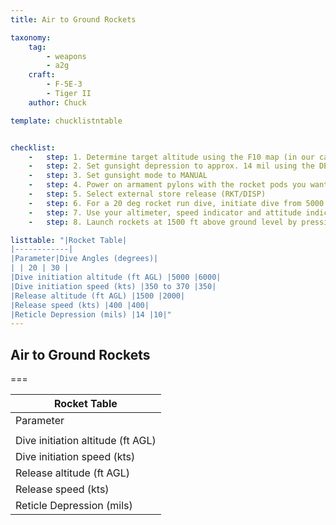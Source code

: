 ```yaml
---
title: Air to Ground Rockets

taxonomy:
    tag:
        - weapons
        - a2g
    craft:
        - F-5E-3
        - Tiger II
    author: Chuck

template: chucklistntable


checklist:
    -   step: 1. Determine target altitude using the F10 map (in our case 0 ft). Add target elevation to your dive bombing table altitude parameters in the table below. 
    -   step: 2. Set gunsight depression to approx. 14 mil using the DEPR knob for a rocket run done with a 20 deg dive angle 
    -   step: 3. Set gunsight mode to MANUAL 
    -   step: 4. Power on armament pylons with the rocket pods you want to use. 
    -   step: 5. Select external store release (RKT/DISP) 
    -   step: 6. For a 20 deg rocket run dive, initiate dive from 5000 ft at 350 kts. 
    -   step: 7. Use your altimeter, speed indicator and attitude indicator to fly with correct bombing parameters. For a 20 deg dive, maintain airspeed at 400 kts. 
    -   step: 8. Launch rockets at 1500 ft above ground level by pressing the WEAPON RELEASE BUTTON (Ralt+Space).

listtable: "|Rocket Table|
|------------|
|Parameter|Dive Angles (degrees)|
| | 20 | 30 |
|Dive initiation altitude (ft AGL) |5000 |6000|
|Dive initiation speed (kts) |350 to 370 |350|
|Release altitude (ft AGL) |1500 |2000|
|Release speed (kts) |400 |400|
|Reticle Depression (mils) |14 |10|"
---
```


## Air to Ground Rockets

===
  
|Rocket Table|
|------------|
|Parameter|Dive Angles (degrees)|
| | 20 | 30 |
|Dive initiation altitude (ft AGL) |5000 |6000|
|Dive initiation speed (kts) |350 to 370 |350|
|Release altitude (ft AGL) |1500 |2000|
|Release speed (kts) |400 |400|
|Reticle Depression (mils) |14 |10|

